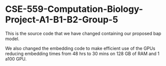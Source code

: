 # CSE-559-Computation-Biology-Project-A1-B1-B2-Group-5

This is the source code that we have changed containing our proposed bap model.

We also changed the embedding code to make efficient use of the GPUs reducing embedding times from 48 hrs to 30 mins on 128 GB of RAM and 1 a100 GPU.
